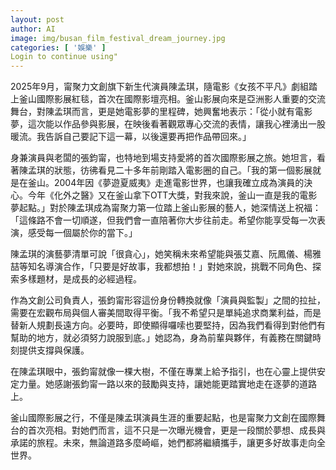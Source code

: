 ```yaml
---
layout: post
author: AI
image: img/busan_film_festival_dream_journey.jpg
categories: [ '娛樂' ]
Login to continue using"
---
```

2025年9月，甯聚力文創旗下新生代演員陳孟琪，隨電影《女孩不平凡》劇組踏上釜山國際影展紅毯，首次在國際影壇亮相。釜山影展向來是亞洲影人重要的交流舞台，對陳孟琪而言，更是她電影夢的里程碑，她興奮地表示：「從小就有電影夢，這次能以作品參與影展，在映後看著觀眾專心交流的表情，讓我心裡湧出一股暖流。我告訴自己要記下這一幕，以後還要再把作品帶回來。」

身兼演員與老闆的張鈞甯，也特地到場支持愛將的首次國際影展之旅。她坦言，看著陳孟琪的狀態，彷彿看見二十多年前剛踏入電影圈的自己。「我的第一個影展就是在釜山。2004年因《夢遊夏威夷》走進電影世界，也讓我確立成為演員的決心。今年《化外之醫》又在釜山拿下OTT大獎，對我來說，釜山一直是我的電影夢起點。」對於陳孟琪成為甯聚力第一位踏上釜山影展的藝人，她深情送上祝福：「這條路不會一切順遂，但我們會一直陪著你大步往前走。希望你能享受每一次表演，感受每一個屬於你的當下。」

陳孟琪的演藝夢清單可說「很貪心」，她笑稱未來希望能與張艾嘉、阮鳳儀、楊雅喆等知名導演合作，「只要是好故事，我都想拍！」對她來說，挑戰不同角色、探索多樣題材，是成長的必經過程。

作為文創公司負責人，張鈞甯形容這份身份轉換就像「演員與監製」之間的拉扯，需要在宏觀布局與個人審美間取得平衡。「我不希望只是單純追求商業利益，而是替新人規劃長遠方向。必要時，即使顯得囉嗦也要堅持，因為我們看得到對他們有幫助的地方，就必須努力說服到底。」她認為，身為前輩與夥伴，有義務在關鍵時刻提供支撐與保護。

在陳孟琪眼中，張鈞甯就像一棵大樹，不僅在專業上給予指引，也在心靈上提供安定力量。她感謝張鈞甯一路以來的鼓勵與支持，讓她能更踏實地走在逐夢的道路上。

釜山國際影展之行，不僅是陳孟琪演員生涯的重要起點，也是甯聚力文創在國際舞台的首次亮相。對她們而言，這不只是一次曝光機會，更是一段關於夢想、成長與承諾的旅程。未來，無論道路多麼崎嶇，她們都將繼續攜手，讓更多好故事走向全世界。